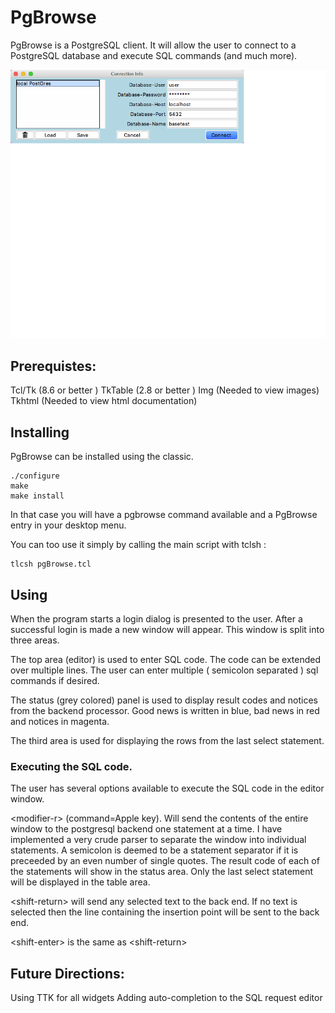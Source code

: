 PgBrowse
===

PgBrowse is a PostgreSQL client. It will allow the user to connect to a PostgreSQL
database and execute SQL commands (and much more).

![screenshot](pgbrowse.gif "screenshot of PgBrowse")

## Prerequistes:
  Tcl/Tk      (8.6 or better )
  TkTable     (2.8 or better )
  Img	      (Needed to view images)
  Tkhtml      (Needed to view html documentation)

## Installing

PgBrowse can be installed using the classic.

    ./configure
    make
    make install
In that case you will have a pgbrowse command available and a PgBrowse entry in your desktop menu.

You can too use it simply by calling the main script with tclsh :

    tlcsh pgBrowse.tcl

## Using

When the program starts a login dialog is presented to the user. After a successful
login is made a new window will appear. This window is split into three areas.

The top area (editor) is used to enter SQL code. The code can be extended over multiple lines.
The user can enter multiple ( semicolon separated ) sql commands if desired.

The status (grey colored) panel is used to display result codes and notices from the
backend processor. Good news is written in blue, bad news in red and notices in magenta.

The third area is used for displaying the rows from the last select statement.

### Executing the SQL code.

The user has several options available to execute the SQL code in the editor window.

   \<modifier-r\> (command=Apple key). Will send the contents of the entire window to
   the postgresql backend one statement at a time. I have implemented a very crude
   parser to separate the window into individual statements. A semicolon is deemed to
   be a statement separator if it is preceeded by an even number of single quotes.
   The result code of each of the statements will show in the status area. Only the
   last select statement will be displayed in the table area.

   \<shift-return\> will send any selected text to the back end. If no text is selected
   then the line containing the insertion point will be sent to the back end.

   \<shift-enter\> is the same as \<shift-return\>

## Future Directions:

Using TTK for all widgets
Adding auto-completion to the SQL request editor
